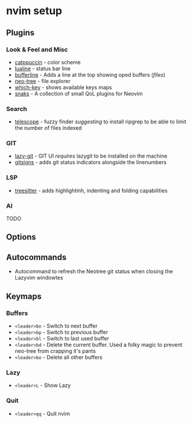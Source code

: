 # nvim setup

## Plugins
### Look & Feel and Misc
- [catppuccin](https://github.com/catppuccin/nvim) - color scheme
- [lualine](https://github.com/nvim-lualine/lualine.nvim) - status bar line 
- [bufferline](https://github.com/akinsho/bufferline.nvim) - Adds a line at the top showing oped buffers (_files_)
- [neo-tree](https://github.com/nvim-neo-tree/neo-tree.nvim) - file explorer
- [which-key](https://github.com/folke/which-key.nvim) - shows available keys maps
- [snaks](https://github.com/folke/snacks.nvim) - A collection of small QoL plugins for Neovim

### Search
- [telescope](https://github.com/nvim-telescope/telescope.nvim) - fuzzy finder _suggesting_ to install ripgrep to be able to limit the number of files indexed

### GIT
- [lazy-git](https://github.com/kdheepak/lazygit.nvim) - GIT UI *requires* lazygit to be installed on the machine
- [gitsigns](https://github.com/lewis6991/gitsigns.nvim) - adds git status indicators alongside the linenumbers

### LSP
- [treesitter](https://github.com/lewis6991/gitsigns.nvim) - adds highlightinh, indenting and folding capabilities 

### AI
TODO

## Options

## Autocommands
- Autocommand to refresh the Neotree git status when closing the Lazyvim windowtes

## Keymaps
### Buffers
- `<leader>bn` - Switch to next buffer
- `<leader>bp` - Switch to previous buffer
- `<leader>bl` - Switch to last used buffer
- `<leader>bd` - Delete the current buffer. Used a folky magic to prevent neo-tree from crapping it's pants
- `<leader>bo` - Delete all other buffers

### Lazy
- `<leader>L` - Show Lazy

### Quit
- `<leader>qq` - Quit nvim
